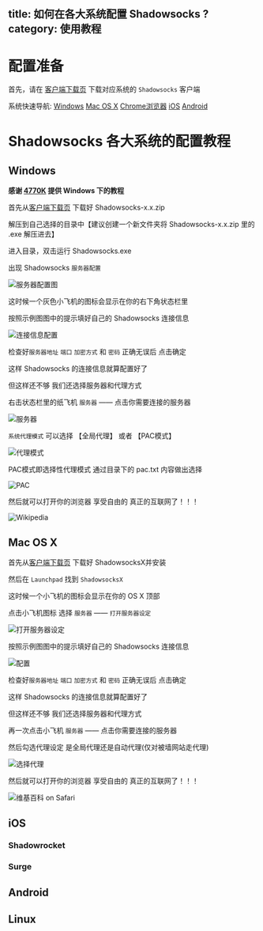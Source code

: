title: 如何在各大系统配置 Shadowsocks ?
category: 使用教程
---

# 配置准备

首先，请在 [客户端下载页](https://wiki.ssladder.com/page/download/) 下载对应系统的 `Shadowsocks` 客户端

系统快速导航: [Windows](#Windows) [Mac OS X](#Mac_OS_X) [Chrome浏览器](#Chrome) [iOS](#iOS) [Android](#Android)

# Shadowsocks 各大系统的配置教程

## Windows

**感谢 [4770K](https://twitter.com/XeoXoe) 提供 Windows 下的教程**

首先从[客户端下载页](https://wiki.ssladder.com/page/download/#Shadowsocks客户端_(全平台_支持路由器_手机用户强烈推荐)) 下载好 Shadowsocks-x.x.zip

解压到自己选择的目录中【建议创建一个新文件夹将 Shadowsocks-x.x.zip 里的 .exe 解压进去】

进入目录，双击运行 Shadowsocks.exe

出现 Shadowsocks `服务器配置`

![服务器配置图](https://ooo.0o0.ooo/2016/04/15/5710f6db5456d.png)

这时候一个灰色小飞机的图标会显示在你的右下角状态栏里

按照示例图图中的提示填好自己的 Shadowsocks 连接信息

![连接信息配置](https://ooo.0o0.ooo/2016/04/15/5710f71cad301.png)

检查好`服务器地址` `端口` `加密方式` 和 `密码` 正确无误后 点击确定

这样 Shadowsocks 的连接信息就算配置好了

但这样还不够 我们还选择服务器和代理方式

右击状态栏里的纸飞机 `服务器` —— 点击你需要连接的服务器

![服务器](https://ooo.0o0.ooo/2016/04/15/5710f71d03bd2.png)

`系统代理模式` 可以选择 【全局代理】 或者 【PAC模式】

![代理模式](https://ooo.0o0.ooo/2016/04/15/5710f71c8713f.png)

PAC模式即选择性代理模式 通过目录下的 pac.txt 内容做出选择

![PAC](https://ooo.0o0.ooo/2016/04/15/5710f71c3f952.png)

然后就可以打开你的浏览器 享受自由的 真正的互联网了！！！

![Wikipedia](https://ooo.0o0.ooo/2016/04/15/5710f71d47ba3.png)



## Mac OS X

首先从[客户端下载页](https://wiki.ssladder.com/page/download/#Shadowsocks客户端_(全平台_支持路由器_手机用户强烈推荐)) 下载好 ShadowsocksX并安装

然后在 `Launchpad` 找到 `ShadowsocksX`

这时候一个小飞机的图标会显示在你的 OS X 顶部

点击小飞机图标 选择 `服务器` —— `打开服务器设定` 

![打开服务器设定](https://ooo.0o0.ooo/2016/04/14/570fafd83d60e.jpg)

按照示例图图中的提示填好自己的 Shadowsocks 连接信息

![配置](https://ooo.0o0.ooo/2016/04/14/570fafd77034b.png)

检查好`服务器地址` `端口` `加密方式` 和 `密码` 正确无误后 点击确定

这样 Shadowsocks 的连接信息就算配置好了

但这样还不够 我们还选择服务器和代理方式

再一次点击小飞机 `服务器` —— 点击你需要连接的服务器

然后勾选代理设定 是全局代理还是自动代理(仅对被墙网站走代理)

![选择代理](https://ooo.0o0.ooo/2016/04/14/570fafd868e03.jpg)


然后就可以打开你的浏览器 享受自由的 真正的互联网了！！！

![维基百科 on Safari](https://ooo.0o0.ooo/2016/04/14/570fafd99e044.png)




## iOS

### Shadowrocket

### Surge

## Android

## Linux



